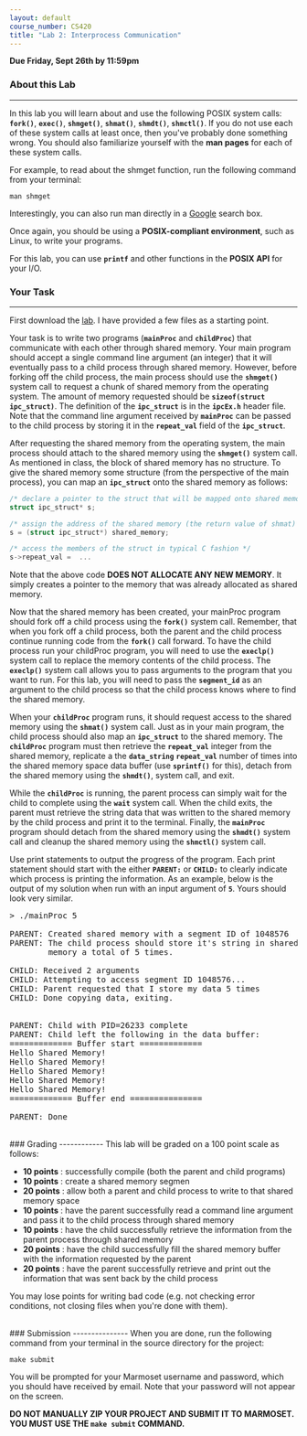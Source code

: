```yaml
---
layout: default
course_number: CS420
title: "Lab 2: Interprocess Communication"
---
```


**Due Friday, Sept 26th by 11:59pm**

### About this Lab
------------------

In this lab you will learn about and use the following POSIX system calls: **```fork()```**, **```exec()```**, **```shmget()```**, **```shmat()```**, **```shmdt()```**, **```shmctl()```**.  If you do not use each of these system calls at least once, then you've probably done something wrong. You should also familiarize yourself with the **man pages** for each of these system calls. 

For example, to read about the shmget function, run the following command from your terminal:

	man shmget

Interestingly, you can also run man directly in a [Google](http://www.google.com) search box.


Once again, you should be using a **POSIX-compliant environment**, such as Linux, to write your programs. 

For this lab, you can use **```printf```** and other functions in the **POSIX API** for your I/O.


### Your Task
---------------
First download the [lab](). I have provided a few files as a starting point. 

Your task is to write two programs (**```mainProc```** and **```childProc```**) that communicate with each other through shared memory. Your main program should accept a single command line argument (an integer) that it will eventually pass to a child process through shared memory. However, before forking off the child process, the main process should use the **```shmget()```** system call to request a chunk of shared memory from the operating system. The amount of memory requested should be **```sizeof(struct ipc_struct)```**. The definition of the **```ipc_struct```** is in the **```ipcEx.h```** header file. Note that the command line argument received by **```mainProc```** can be passed to the child process by storing it in the **```repeat_val```** field of the **```ipc_struct```**.

After requesting the shared memory from the operating system, the main process should attach to the shared memory using the **```shmget()```** system call. As mentioned in class, the block of shared memory has no structure. To give the shared memory some structure (from the perspective of the main process), you can map an **```ipc_struct```** onto the shared memory as follows:

```c
/* declare a pointer to the struct that will be mapped onto shared memory */
struct ipc_struct* s;

/* assign the address of the shared memory (the return value of shmat) to the new ipc_struct pointer */
s = (struct ipc_struct*) shared_memory;

/* access the members of the struct in typical C fashion */
s->repeat_val =  ...
```

Note that the above code **DOES NOT ALLOCATE ANY NEW MEMORY**. It simply creates a pointer to the memory that was already allocated as shared memory. 

Now that the shared memory has been created, your mainProc program should fork off a child process using the **```fork()```** system call. Remember, that when you fork off a child process, both the parent and the child process continue running code from the **```fork()```** call forward. To have the child process run your childProc program, you will need to use the **```execlp()```** system call to replace the memory contents of the child process. The  **```execlp()```** system call allows you to pass arguments to the program that you want to run. For this lab, you will need to pass the **```segment_id```** as an argument to the child process so that the child process knows where to find the shared memory. 

When your **```childProc```** program runs, it should request access to the shared memory using the **```shmat()```** system call. Just as in your main program, the child process should also map an **```ipc_struct```** to the shared memory. The **```childProc```** program must then retrieve the **```repeat_val```** integer from the shared memory, replicate a the **```data_string```** **```repeat_val```** number of times into the shared memory space data buffer (use **```sprintf()```** for this), detach from the shared memory using the **```shmdt()```**, system call, and exit. 

While the **```childProc```** is running, the parent process can simply wait for the child to complete using the **```wait```** system call. When the child exits, the parent must retrieve the string data that was written to the shared memory by the child process and print it to the terminal. Finally, the **```mainProc```** program should detach from the shared memory using the **```shmdt()```** system call and cleanup the shared memory using the **```shmctl()```** system call. 

Use print statements to output the progress of the program. Each print statement should start with the either **```PARENT:```** or **```CHILD:```** to clearly indicate which process is printing the information. As an example, below is the output of my solution when run with an input argument of **```5```**. Yours should look very similar.

<pre>
> ./mainProc 5

PARENT: Created shared memory with a segment ID of 1048576
PARENT: The child process should store it's string in shared
        memory a total of 5 times.

CHILD: Received 2 arguments
CHILD: Attempting to access segment ID 1048576...
CHILD: Parent requested that I store my data 5 times
CHILD: Done copying data, exiting.


PARENT: Child with PID=26233 complete
PARENT: Child left the following in the data buffer:
============= Buffer start =============
Hello Shared Memory!
Hello Shared Memory!
Hello Shared Memory!
Hello Shared Memory!
Hello Shared Memory!
============= Buffer end ===============

PARENT: Done
</pre>


<br>
### Grading
------------
This lab will be graded on a 100 point scale as follows: 

 - **10 points** : successfully compile (both the parent and child programs)
 - **10 points** : create a shared memory segmen 
 - **20 points** : allow both a parent and child process to write to that shared memory space
 - **10 points** : have the parent successfully read a command line argument and pass it to the child process through shared memory
 - **10 points** : have the child successfully retrieve the information from the parent process through shared memory
 - **20 points** : have the child successfully fill the shared memory buffer with the information requested by the parent
 - **20 points** : have the parent successfully retrieve and print out the information that was sent back by the child process

You may lose points for writing bad code (e.g. not checking error conditions, not closing files when you're done with them).



<br>
### Submission
---------------
When you are done, run the following command from your terminal in the source directory for the project:

	make submit

You will be prompted for your Marmoset username and password,
which you should have received by email.  Note that your password will
not appear on the screen.

**DO NOT MANUALLY ZIP YOUR PROJECT AND SUBMIT IT TO MARMOSET.  
YOU MUST USE THE ```make submit``` COMMAND.**

